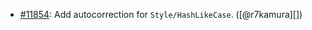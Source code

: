 * [#11854](https://github.com/rubocop/rubocop/pull/11854): Add autocorrection for `Style/HashLikeCase`. ([@r7kamura][])
